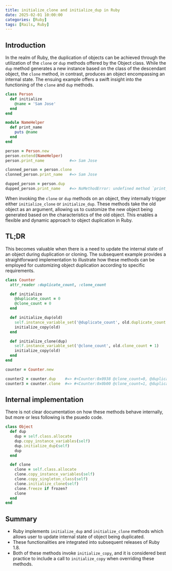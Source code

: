 ```yaml
---
title: initialize_clone and initialize_dup in Ruby
date: 2025-02-01 10:00:00
categories: [Ruby]
tags: [Rails, Ruby]
---
```


## Introduction

In the realm of Ruby, the duplication of objects can be achieved through
the utilization of the `clone` or `dup` methods offered by the Object class.
While the `dup` method generates a new instance based on the class of the
descendant object, the `clone` method, in contrast, produces an object
encompassing an internal state.
The ensuing example offers a swift insight into the functioning of the `clone`
and `dup` methods.

```ruby
class Person
  def initialize
    @name = 'Sam Jose'
  end
end

module NameHelper
  def print_name
    puts @name
  end
end

person = Person.new
person.extend(NameHelper)
person.print_name           #=> Sam Jose

clonned_person = person.clone
clonned_person.print_name   #=> Sam Jose

dupped_person = person.dup
dupped_person.print_name    #=> NoMethodError: undefined method `print_name` for #<Person:0x006>
```

When invoking the `clone` or `dup` methods on an object,
they internally trigger either `initialize_clone` or `initialize_dup`.
These methods take the old object as an argument, allowing
us to customize the new object being generated based on the
characteristics of the old object.
This enables a flexible and dynamic approach to object duplication in Ruby.

## TL;DR

This becomes valuable when there is a need to update the
internal state of an object during duplication or cloning.
The subsequent example provides a straightforward implementation
to illustrate how these methods can be employed for customizing
object duplication according to specific requirements.

```ruby
class Counter
  attr_reader :duplicate_count, :clone_count

  def initialize
    @duplicate_count = 0
    @clone_count = 0
  end

  def initialize_dup(old)
    self.instance_variable_set('@duplicate_count', old.duplicate_count + 1)
    initialize_copy(old)
  end

  def initialize_clone(dup)
    self.instance_variable_set('@clone_count', old.clone_count + 1)
    initialize_copy(old)
  end
end

counter = Counter.new

counter2 = counter.dup    #=> #<Counter:0x0938 @clone_count=0, @duplicate_count=1>
counter3 = counter.clone  #=> #<Counter:0x0b00 @clone_count=1, @duplicate_count=0>
```

## Internal implementation

There is not clear documentation on how these methods behave internally,
but more or less following is the psuedo code.

```ruby
class Object
  def dup
    dup = self.class.allocate
    dup.copy_instance_variables(self)
    dup.initialize_dup(self)
    dup
  end

  def clone
    clone = self.class.allocate
    clone.copy_instance_variables(self)
    clone.copy_singleton_class(self)
    clone.initialize_clone(self)
    clone.freeze if frozen?
    clone
  end
end
```

## Summary

- Ruby implements `initialize_dup` and `initialize_clone` methods which
  allows user to update internal state of object being duplicated.
- These functionalities are integrated into subsequent releases of Ruby 1.8.
- Both of these methods invoke `initialize_copy`, and it is considered best
  practice to include a call to `initialize_copy` when overriding these methods.
